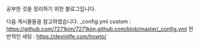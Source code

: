 공부한 것을 정리하기 위한 블로그입니다.

다음 게시물들을 참고하였습니다.
\_config.yml custom : https://github.com/7271kim/7271kim.github.com/blob/master/_config.yml
전반적인 세팅 : https://devinlife.com/howto/
